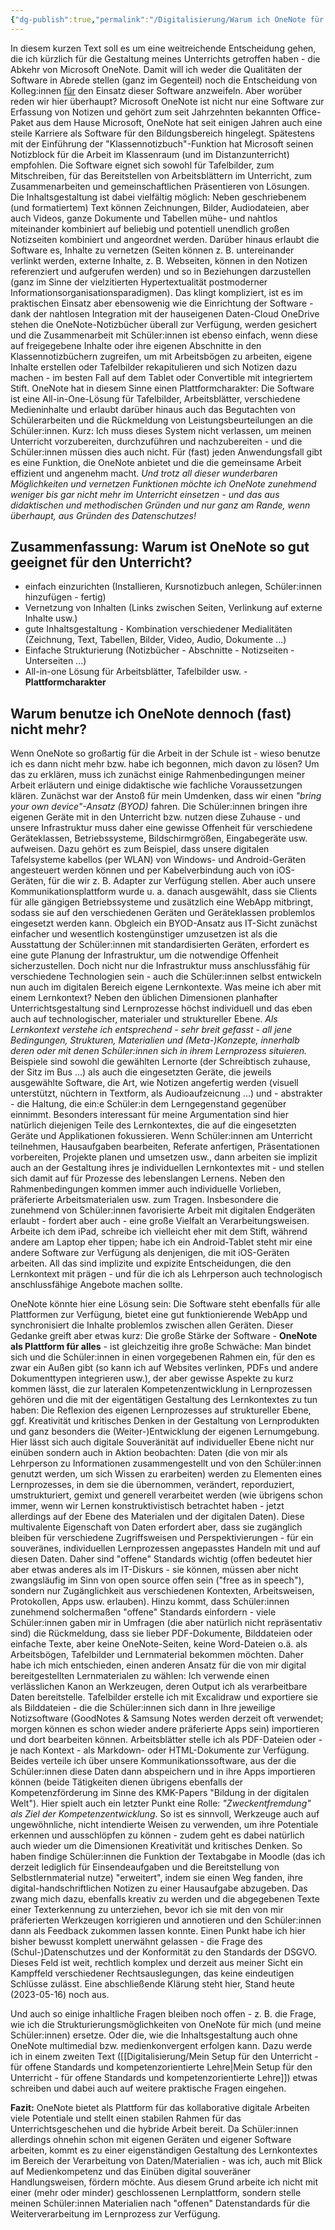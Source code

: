 ```yaml
---
{"dg-publish":true,"permalink":"/Digitalisierung/Warum ich OneNote für eines der besten Tools für den Einsatz im Unterricht halte und warum ich es trotzdem nicht mehr benutze/","noteIcon":""}
---
```


In diesem kurzen Text soll es um eine weitreichende Entscheidung gehen, die ich kürzlich für die Gestaltung meines Unterrichts getroffen haben - die Abkehr von Microsoft OneNote. Damit will ich weder die Qualitäten der Software in Abrede stellen (ganz im Gegenteil) noch die Entscheidung von Kolleg:innen <u>für</u> den Einsatz dieser Software anzweifeln. Aber worüber reden wir hier überhaupt?
Microsoft OneNote ist nicht nur eine Software zur Erfassung von Notizen und gehört zum seit Jahrzehnten bekannten Office-Paket aus dem Hause Microsoft, OneNote hat seit einigen Jahren auch eine steile Karriere als Software für den Bildungsbereich hingelegt. Spätestens mit der Einführung der "Klassennotizbuch"-Funktion hat Microsoft seinen Notizblock für die Arbeit im Klassenraum (und im Distanzunterricht) empfohlen. Die Software eignet sich sowohl für Tafelbilder, zum Mitschreiben, für das Bereitstellen von Arbeitsblättern im Unterricht, zum Zusammenarbeiten und gemeinschaftlichen  Präsentieren von Lösungen.  Die Inhaltsgestaltung ist dabei vielfältig möglich: Neben geschriebenem (und formatiertem) Text können Zeichnungen, Bilder, Audiodateien, aber auch Videos, ganze Dokumente und Tabellen mühe- und nahtlos miteinander kombiniert auf beliebig und potentiell unendlich großen Notizseiten kombiniert und angeordnet werden. Darüber hinaus erlaubt die Software es, Inhalte zu vernetzen (Seiten können z. B. untereinander verlinkt werden, externe Inhalte, z. B. Webseiten, können in den Notizen referenziert und aufgerufen werden) und so in Beziehungen darzustellen (ganz im Sinne der vielzitierten Hypertextualität postmoderner Informationsorganisationsparadigmen). Das klingt kompliziert, ist es im praktischen Einsatz aber ebensowenig wie die Einrichtung der Software - dank der nahtlosen Integration mit der hauseigenen Daten-Cloud OneDrive stehen die OneNote-Notizbücher überall zur Verfügung, werden gesichert und die Zusammenarbeit mit Schüler:innen ist ebenso einfach, wenn diese auf freigegebene Inhalte oder ihre eigenen Abschnitte in den Klassennotizbüchern zugreifen, um mit Arbeitsbögen zu arbeiten, eigene Inhalte erstellen oder Tafelbilder rekapitulieren und sich Notizen dazu machen - im besten Fall auf dem Tablet oder Convertible mit integriertem Stift. 
OneNote hat in diesem Sinne einen Plattformcharakter: Die Software ist eine All-in-One-Lösung für Tafelbilder, Arbeitsblätter, verschiedene Medieninhalte und erlaubt darüber hinaus auch das Begutachten von Schülerarbeiten und die Rückmeldung von Leistungsbeurteilungen an die Schüler:innen. Kurz: Ich muss dieses System nicht verlassen, um meinen Unterricht vorzubereiten, durchzuführen und nachzubereiten - und die Schüler:innen müssen dies auch nicht. Für (fast) jeden Anwendungsfall gibt es eine Funktion, die OneNote anbietet und die die gemeinsame Arbeit effizient und angenehm macht. *Und trotz all dieser wunderbaren Möglichkeiten und vernetzen Funktionen möchte ich OneNote zunehmend weniger bis gar nicht mehr im Unterricht einsetzen - und das aus didaktischen und methodischen Gründen und nur ganz am Rande, wenn überhaupt, aus Gründen des Datenschutzes!*

## Zusammenfassung: Warum ist OneNote so gut geeignet für den Unterricht?
- einfach einzurichten (Installieren, Kursnotizbuch anlegen, Schüler:innen hinzufügen - fertig)
- Vernetzung von Inhalten (Links zwischen Seiten, Verlinkung auf externe Inhalte usw.)
- gute Inhaltsgestaltung - Kombination verschiedener Medialitäten (Zeichnung, Text, Tabellen, Bilder, Video, Audio, Dokumente ...)
- Einfache Strukturierung (Notizbücher - Abschnitte - Notizseiten - Unterseiten ...)
- All-in-one Lösung für Arbeitsblätter, Tafelbilder usw. - **Plattformcharakter**

## Warum benutze ich OneNote dennoch (fast) nicht mehr?
Wenn OneNote so großartig für die Arbeit in der Schule ist - wieso benutze ich es dann nicht mehr bzw. habe ich begonnen, mich davon zu lösen? Um das zu erklären, muss ich zunächst einige Rahmenbedingungen meiner Arbeit erläutern und einige didaktische wie fachliche Voraussetzungen klären.
Zunächst war der Anstoß für mein Umdenken, dass wir einen *"bring your own device"-Ansatz (BYOD)* fahren. Die Schüler:innen bringen ihre eigenen Geräte mit in den Unterricht bzw. nutzen diese Zuhause - und unsere Infrastruktur muss daher eine gewisse Offenheit für verschiedene Geräteklassen, Betriebssysteme, Bildschirmgrößen, Eingabegeräte usw. aufweisen. Dazu gehört es zum Beispiel, dass unsere digitalen Tafelsysteme kabellos (per WLAN) von Windows- und Android-Geräten angesteuert werden können und per Kabelverbindung auch von iOS-Geräten, für die wir z. B. Adapter zur Verfügung stellen. Aber auch unsere Kommunikationsplattform wurde u. a. danach ausgewählt, dass sie Clients für alle gängigen Betriebssysteme und zusätzlich eine WebApp mitbringt, sodass sie auf den verschiedenen Geräten und Geräteklassen problemlos eingesetzt werden kann. Obgleich ein BYOD-Ansatz aus IT-Sicht zunächst einfacher und wesentlich kostengünstiger umzusetzen ist als die Ausstattung der Schüler:innen mit standardisierten Geräten, erfordert es eine gute Planung der Infrastruktur, um die notwendige Offenheit sicherzustellen.
Doch nicht nur die Infrastruktur muss anschlussfähig für verschiedene Technologien sein - auch die Schüler:innen selbst entwickeln nun auch im digitalen Bereich eigene Lernkontexte. Was meine ich aber mit einem Lernkontext? Neben den üblichen Dimensionen planhafter Unterrichtsgestaltung sind Lernprozesse höchst individuell und das eben auch auf technologischer, materialer und struktureller Ebene. *Als Lernkontext verstehe ich entsprechend - sehr breit gefasst - all jene Bedingungen, Strukturen, Materialien und (Meta-)Konzepte, innerhalb deren oder mit denen Schüler:innen sich in ihrem Lernprozess situieren.* Beispiele sind sowohl die gewählten Lernorte (der Schreibtisch zuhause, der Sitz im Bus ...) als auch die eingesetzten Geräte, die jeweils ausgewählte Software, die Art, wie Notizen angefertig werden (visuell unterstützt, nüchtern in Textform, als Audioaufzeicnung ...) und - abstrakter - die Haltung, die ein:e Schüler:in dem Lerngegenstand gegenüber einnimmt. Besonders interessant für meine Argumentation sind hier natürlich diejenigen Teile des Lernkontextes, die auf die eingesetzten Geräte und Applikationen fokussieren.
Wenn Schüler:innen am Unterricht teilnehmen, Hausaufgaben bearbeiten, Referate anfertigen, Präsentationen vorbereiten, Projekte planen und umsetzen usw., dann arbeiten sie implizit auch an der Gestaltung ihres je individuellen Lernkontextes mit - und stellen sich damit auf für Prozesse des lebenslangen Lernens. 
Neben den Rahmenbedingungen kommen immer auch individuelle Vorlieben, präferierte Arbeitsmaterialen usw. zum Tragen. Insbesondere die zunehmend von Schüler:innen favorisierte Arbeit mit digitalen Endgeräten erlaubt - fordert aber auch - eine große Vielfalt an Verarbeitungsweisen. Arbeite ich dem iPad, schreibe ich vielleicht eher mit dem Stift, während andere am Laptop eher tippen; habe ich ein Android-Tablet steht mir eine andere Software zur Verfügung als denjenigen, die mit iOS-Geräten arbeiten. All das sind implizite und expizite Entscheidungen, die den Lernkontext mit prägen - und für die ich als Lehrperson auch technologisch anschlussfähige Angebote machen sollte.

OneNote könnte hier eine Lösung sein: Die Software steht ebenfalls für alle Plattformen zur Verfügung, bietet eine gut funktionierende WebApp und synchronisiert die Inhalte problemlos zwischen allen Geräten. Dieser Gedanke greift aber etwas kurz: Die große Stärke der Software  - **OneNote als Plattform für alles** - ist gleichzeitig ihre große Schwäche: Man bindet sich und die Schüler:innen in einen vorgegebenen Rahmen ein, für den es zwar ein Außen gibt (so kann ich auf Websites verlinken, PDFs und andere Dokumenttypen integrieren usw.), der aber gewisse Aspekte zu kurz kommen lässt, die zur lateralen Kompetenzentwicklung in Lernprozessen gehören und die mit der eigentätigen Gestaltung des Lernkontextes zu tun haben: Die Reflexion des eigenen Lernprozesses auf struktureller Ebene, ggf. Kreativität und kritisches Denken in der Gestaltung von Lernprodukten und ganz besonders die (Weiter-)Entwicklung der eigenen Lernumgebung. Hier lässt sich auch digitale Souveränität auf individueller Ebene nicht nur einüben sondern auch in Aktion beobachten: Daten (die von mir als Lehrperson zu Informationen zusammengestellt und von den Schüler:innen genutzt werden, um sich Wissen zu erarbeiten) werden zu Elementen eines Lernprozesses, in dem sie die übernommen, verändert, reporduziert, umstrukturiert, gemixt und generell verarbeitet werden (wie übrigens schon immer, wenn wir Lernen konstruktivistisch betrachtet haben - jetzt allerdings auf der Ebene des Materialen und der digitalen Daten). Diese multivalente Eigenschaft von Daten erfordert aber, dass sie zugänglich bleiben für verschiedene Zugriffsweisen und Perspektivierungen - für ein souveränes, individuellen Lernprozessen angepasstes Handeln mit und auf diesen Daten. Daher sind "offene" Standards wichtig (offen bedeutet hier aber etwas anderes als im IT-Diskurs - sie können, müssen aber nicht zwangsläufig im Sinn von open source offen sein ("free as in speech"), sondern nur Zugänglichkeit aus verschiedenen Kontexten, Arbeitsweisen, Protokollen, Apps usw. erlauben). 
Hinzu kommt, dass Schüler:innen zunehmend solchermaßen "offene" Standards einfordern - viele Schüler:innen gaben mir in Umfragen (die aber natürlich nicht repräsentativ sind) die Rückmeldung, dass sie lieber PDF-Dokumente, Bilddateien oder einfache Texte, aber keine OneNote-Seiten, keine Word-Dateien o.ä. als Arbeitsbögen, Tafelbilder und Lernmaterial bekommen möchten. 
Daher habe ich mich entschieden, einen anderen Ansatz für die von mir digital bereitgestellten Lernmaterialen zu wählen: Ich verwende einen verlässlichen Kanon an Werkzeugen, deren Output ich als verarbeitbare Daten bereitstelle. Tafelbilder erstelle ich mit Excalidraw und exportiere sie als Bilddateien - die die Schüler:innen sich dann in Ihre jeweilige Notizsoftware (GoodNotes & Samsung Notes werden derzeit oft verwendet; morgen können es schon wieder andere präferierte Apps sein) importieren und dort bearbeiten können. Arbeitsblätter stelle ich als PDF-Dateien oder - je nach Kontext - als Markdown- oder HTML-Dokumente zur Verfügung. Beides verteile ich über unsere Kommunikationssoftware, aus der die Schüler:innen diese Daten dann abspeichern und in ihre Apps importieren können (beide Tätigkeiten dienen übrigens ebenfalls der Kompetenzförderung im Sinne des KMK-Papers "Bildung in der digitalen Welt"). 
Hier spielt auch ein letzter Punkt eine Rolle: *"Zweckentfremdung" als Ziel der Kompetenzentwicklung*. So ist es sinnvoll, Werkzeuge auch auf ungewöhnliche, nicht intendierte Weisen zu verwenden, um ihre Potentiale erkennen und ausschlöpfen zu können - zudem geht es dabei natürlich auch wieder um die Dimensionen Kreativität und kritisches Denken. So haben findige Schüler:innen die Funktion der Textabgabe in Moodle (das ich derzeit lediglich für Einsendeaufgaben und die Bereitstellung von Selbstlernmaterial nutze) "erweitert", indem sie einen Weg fanden, ihre digital-handschriftlichen Notizen zu einer Hausaufgabe abzugeben. Das zwang mich dazu, ebenfalls kreativ zu werden und die abgegebenen Texte einer Texterkennung zu unterziehen, bevor ich sie mit den von mir präferierten Werkzeugen korrigieren und annotieren und den Schüler:innen dann als Feedback zukommen lassen konnte.
Einen Punkt habe ich hier bisher bewusst komplett unerwähnt gelassen - die Frage des (Schul-)Datenschutzes und der Konformität zu den Standards der DSGVO. Dieses Feld ist weit, rechtlich komplex und derzeit aus meiner Sicht ein Kampffeld verschiedener Rechtsauslegungen, das keine eindeutigen Schlüsse zulässt. Eine abschließende Klärung steht hier, Stand heute (2023-05-16) noch aus.

Und auch so einige inhaltliche Fragen bleiben noch offen - z. B. die Frage, wie ich die Strukturierungsmöglichkeiten von OneNote für mich (und meine Schüler:innen) ersetze. Oder die, wie die Inhaltsgestaltung auch ohne OneNote multimedial bzw. medienkonvergent erfolgen kann. Dazu werde ich in einem zweiten Text ([[Digitalisierung/Mein Setup für den Unterricht - für offene Standards und kompetenzorientierte Lehre\|Mein Setup für den Unterricht - für offene Standards und kompetenzorientierte Lehre]]) etwas schreiben und dabei auch auf weitere praktische Fragen eingehen. 

**Fazit:**
OneNote bietet als Plattform für das kollaborative digitale Arbeiten viele Potentiale und stellt einen stabilen Rahmen für das Unterrichtsgeschehen und die hybride Arbeit bereit. Da Schüler:innen allerdings ohnehin schon mit eigenen Geräten und eigener Software arbeiten, kommt es zu einer eigenständigen Gestaltung des Lernkontextes im Bereich der Verarbeitung von Daten/Materialien - was ich, auch mit Blick auf Medienkompetenz und das Einüben digital souveräner Handlungsweisen, fördern möchte. Aus diesem Grund arbeite ich nicht mit einer (mehr oder minder) geschlossenen Lernplattform, sondern stelle meinen Schüler:innen Materialien nach "offenen" Datenstandards für die Weiterverarbeitung im Lernprozess zur Verfügung.  